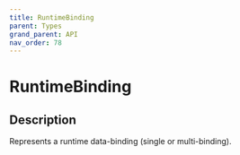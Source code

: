 ```yaml
---
title: RuntimeBinding
parent: Types
grand_parent: API
nav_order: 78
---
```


# RuntimeBinding

## Description

Represents a runtime data-binding (single or multi-binding).
